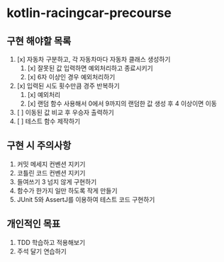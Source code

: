 # kotlin-racingcar-precourse

## 구현 해야할 목록

1. [x] 자동차 구분하고, 각 자동차마다 자동차 클래스 생성하기
   1. [x] 잘못된 값 입력하면 예외처리하고 종료시키기
   2. [x] 6자 이상인 경우 예외처리하기 
2. [x] 입력된 시도 횟수만큼 경주 반복하기
   1. [x] 예외처리
   2. [x] 랜덤 함수 사용해서 0에서 9까지의 랜덤한 값 생성 후 4 이상이면 이동 
3. [ ] 이동된 값 비교 후 우승자 출력하기
4. [ ] 테스트 함수 제작하기


## 구현 시 주의사항 
1. 커밋 메세지 컨벤션 지키기
2. 코틀린 코드 컨벤션 지키기
3. 들여쓰기 3 넘지 않게 구현하기
4. 함수가 한가지 일만 하도록 작게 만들기
5. JUnit 5와 AssertJ를 이용하여 테스트 코드 구현하기

## 개인적인 목표

1. TDD 학습하고 적용해보기
2. 주석 달기 연습하기